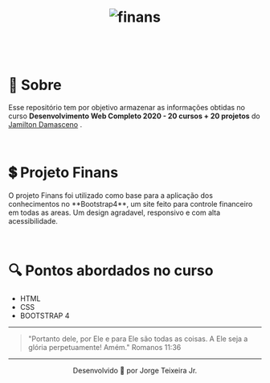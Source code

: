 <h1 align="center" width="600px" height="500px">

![finans](https://user-images.githubusercontent.com/53981704/85635009-42f33f80-b653-11ea-99bb-09d8eae598fd.gif)

</h1>

<br>

<br>

# 🧾 Sobre

Esse repositório tem por objetivo armazenar as informações obtidas no curso **Desenvolvimento Web Completo 2020 - 20 cursos + 20 projetos** do [Jamilton Damasceno](https://www.udemy.com/course/web-completo/) .

<br>

# 💲 Projeto Finans

<p> O projeto Finans foi utilizado como base para a aplicação dos conhecimentos no **Bootstrap4**, um site feito para controle financeiro em todas as areas. Um design agradavel, responsivo e com alta acessibilidade.</p>

<br>

# 🔍 Pontos abordados no curso

- HTML
- CSS
- BOOTSTRAP 4

---

> "Portanto dele, por Ele e para Ele são todas as coisas. A Ele seja a glória perpetuamente! Amém."
> Romanos 11:36

---

<p align="center">Desenvolvido 🚀 por Jorge Teixeira Jr.</p>

